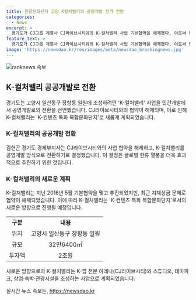 ```yaml
---
title: 한류문화단지 고양 K컬처밸리의 공영개발 전격 전환
categories:
  - News
excerpt: >
  경기도가 CJ그룹 계열사 CJ라이브시티와의 K-컬처밸리 사업 기본협약을 해제했다. 이로써 민간개발에서 공영개발로의 전환으로 K-컬처밸리를 K-컨텐츠 특화 복합문화단지로 재조정하는 계획이다. CJ라이브시티의 지체상금 문제 등을 이유로 협약이 해제되었으며, 고양시 내 관광·마이스산업과의 시너지 효과를 기대하고 있다. 또한, 김현곤 경제부지사는 법적·행정적 절차를 신속히 진행할 것을 강조했다.
feature_text: >
  경기도가 CJ그룹 계열사 CJ라이브시티와의 K-컬처밸리 사업 기본협약을 해제했다. 이로써 민간개발에서 공영개발로의 전환으로 K-컬처밸리를 K-컨텐츠 특화 복합문화단지로 재조정하는 계획이다. CJ라이브시티의 지체상금 문제 등을 이유로 협약이 해제되었으며, 고양시 내 관광·마이스산업과의 시너지 효과를 기대하고 있다. 또한, 김현곤 경제부지사는 법적·행정적 절차를 신속히 진행할 것을 강조했다.
image: 'https://newsdao.kr/res/images/meta/newsdao_breakingnews.jpg'
---
```


<p><img src="https://newsdao.kr/res/images/meta/newsdao_breakingnews.jpg" alt="ranknews 속보" /></p>

<h2 data-ke-size="size26">K-컬처밸리 공공개발로 전환</h2>

<p data-ke-size="size16">경기도는 고양시 일산동구 장항동 일원에 조성하려던 'K-컬처밸리' 사업을 민간개발에서 공영개발로의 전환을 선언했습니다. CJ라이브시티와의 협약이 해제되며, 이로 인해 K-컬처밸리는 'K-컨텐츠 특화 복합문화단지'로 새롭게 계획되었습니다.</p>

<h3 data-ke-size="size24">K-컬처밸리의 공공개발 전환</h3>

<p data-ke-size="size16">김현곤 경기도 경제부지사는 CJ라이브시티와의 사업 협약을 해제하고, K-컬처밸리를 공영개발 방식으로 전환하기로 결정했습니다. 이 결정은 글로벌 한류 열풍을 더욱 효과적으로 추진하기 위한 것입니다.</p>

<h3 data-ke-size="size24">K-컬처밸리의 새로운 계획</h3>

<p data-ke-size="size16">K-컬처밸리는 지난 2016년 5월 기본협약을 맺고 추진되었지만, 최근 지체상금 문제로 협약이 해제되었습니다. 이에 따라 K-컬처밸리는 'K-컨텐츠 특화 복합문화단지'로서의 새로운 방향으로 진행될 예정입니다.</p>

<table>
  <tr>
    <td style="text-align: center; height: 17px;"><b>구분</b></td>
    <td style="text-align: center; height: 17px;"><b>내용</b></td>
  </tr>
  <tr>
    <td style="text-align: center; height: 17px;">위치</td>
    <td style="text-align: center; height: 17px;">고양시 일산동구 장항동 일원</td>
  </tr>
  <tr>
    <td style="text-align: center; height: 17px;">규모</td>
    <td style="text-align: center; height: 17px;">32만6400㎡</td>
  </tr>
  <tr>
    <td style="text-align: center; height: 17px;">투자액</td>
    <td style="text-align: center; height: 17px;">2조원</td>
  </tr>
</table>

<p data-ke-size="size16">새로운 방향으로의 K-컬처밸리는 K-팝 전문 아레나(CJ라이브시티)와 스튜디오, 테마파크, 상업·숙박·관광시설을 조성하는 사업으로 계획되었습니다.</p>
실시간 뉴스 속보는, <a href="https://newsdao.kr" rel="dofollow">https://newsdao.kr</a>


